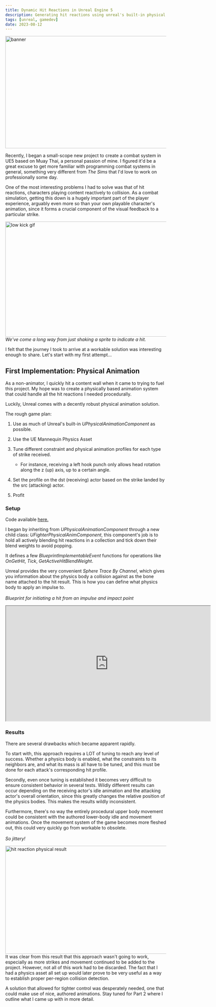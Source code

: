 ```yaml
---
title: Dynamic Hit Reactions in Unreal Engine 5
description: Generating hit reactions using unreal's built-in physical animation systems.
tags: [unreal, gamedev]
date: 2023-08-12
---
```


<div className="flex justify-center">
<Image
  src="/images/banner.png"
  width="624"
  height="351"
  alt="banner"
  className="mt-6 object-center rounded-lg"
/>
</div>

Recently, I began a small-scope new project to create a combat system in UE5 based on Muay Thai, a personal passion of mine. I figured it'd be a great excuse to get more familiar with programming combat systems in general, something very different from <i>The Sims</i> that I'd love to work on professionally some day.

One of the most interesting problems I had to solve was that of hit reactions, characters playing content reactively to collision. As a combat simulation, getting this down is a hugely important part of the player experience, arguably even more so than your own playable character's animation, since it forms a crucial component of the visual feedback to a particular strike.

<div className="flex justify-center">
<Image
  src="/images/street_fighter_low_kick.gif"
  width="640"
  height="360"
  alt="low kick gif"
  className="mt-6 object-center rounded-lg"
/>
</div>
<em className="flex justify-center">We've come a long way from just shaking a sprite to indicate a hit.</em>

I felt that the journey I took to arrive at a workable solution was interesting enough to share. Let's start with my first attempt...

## First Implementation: Physical Animation
As a non-animator, I quickly hit a content wall when it came to trying to fuel this project. My hope was to create a physically based animation system that could handle all the hit reactions I needed procedurally.

Luckily, Unreal comes with a decently robust physical animation solution.

The rough game plan:
1. Use as much of Unreal's built-in <i>UPhysicalAnimationComponent</i> as possible.
2. Use the UE Mannequin Physics Asset
3. Tune different constraint and physical animation profiles for each type of strike received.

    * For instance, receiving a left hook punch only allows head rotation along the z (up) axis, up to a certain angle.
4. Set the profile on the dst (receiving) actor based on the strike landed by the src (attacking) actor.
5. Profit

### Setup
Code available [here.](https://github.com/rubenaryo/NakMuay)

I began by inheriting from <i>UPhysicalAnimationComponent</i> through a new child class: <i>UFighterPhysicalAnimComponent</i>, this component's job is to hold all actively blending hit reactions in a collection and tick down their blend weights to avoid popping.

It defines a few <i>BlueprintImplementableEvent</i> functions for operations like <i>OnGetHit</i>, <i>Tick</i>, <i>GetActiveHitBlendWeight</i>.

Unreal provides the very convenient <i>Sphere Trace By Channel</i>, which gives you information about the physics body a collision against as the bone name attached to the hit result. This is how you can define what physics body to apply an impulse to.
<br/><br/>
<em className="flex justify-center">Blueprint for initiating a hit from an impulse and impact point</em>
<p className="flex justify-center"><iframe src="https://blueprintue.com/render/qjj3jk5j/" height="360" width="640" scrolling="no" allowfullscreen></iframe></p>

### Results
There are several drawbacks which became apparent rapidly.

To start with, this approach requires a LOT of tuning to reach any level of success. Whether a physics body is enabled, what the constraints to its neighbors are, and what its mass is all have to be tuned, and this must be done for each attack's corresponding hit profile. 

Secondly, even once tuning is established it becomes very difficult to ensure consistent behavior in several tests. Wildly different results can occur depending on the receiving actor's idle animation and the attacking actor's overall orientation, since this greatly changes the relative position of the physics bodies. This makes the results wildly inconsistent.

Furthermore, there's no way the entirely procedural upper body movement could be consistent with the authored lower-body idle and movement animations. Once the movement system of the game becomes more fleshed out, this could very quickly go from workable to obsolete.
<br/><br/>
<em className="flex justify-center">So jittery!</em>
<div className="flex justify-center">
<Image
  src="/images/hit_reaction_physical_torso.gif"
  width="600"
  height="338"
  alt="hit reaction physical result"
  className="mt-6 object-center rounded-lg"
/>
</div>
It was clear from this result that this approach wasn't going to work, especially as more strikes and movement continued to be added to the project. However, not all of this work had to be discarded. The fact that I had a physics asset all set up would later prove to be very useful as a way to establish proper per-region collision detection. 

A solution that allowed for tighter control was desperately needed, one that could make use of nice, authored animations. Stay tuned for Part 2 where I outline what I came up with in more detail.